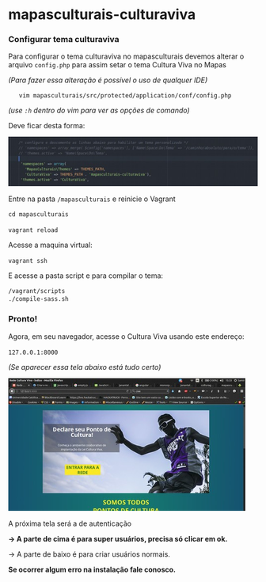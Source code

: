 # mapasculturais-culturaviva
### Configurar tema culturaviva

Para configurar o tema culturaviva no mapasculturais devemos alterar o arquivo `config.php` para assim setar o tema Cultura Viva no Mapas

 *(Para fazer essa alteração é possível o uso de qualquer IDE)*
```
   vim mapasculturais/src/protected/application/conf/config.php
```
*(use `:h` dentro do vim para ver as opções de comando)*

Deve ficar desta forma:

![imagem de teste](img/Exemplo.jpg)

Entre na pasta `/mapasculturais` e reinicie o Vagrant
```
cd mapasculturais

vagrant reload
```
Acesse a maquina virtual:

  ` vagrant ssh `

E acesse a pasta script e para compilar o tema:
```
/vagrant/scripts
./compile-sass.sh
```
### **Pronto!**
Agora, em seu navegador, acesse o Cultura Viva usando este endereço:

` 127.0.0.1:8000 `

*(Se aparecer essa tela abaixo está tudo certo)*

![Imagem de exemplo](img/Exemplo2.jpg)

A próxima tela será a de autenticação

**→ A parte de cima é para super usuários, precisa só clicar em ok.**

→ A parte de baixo é para criar usuários normais.

**Se ocorrer algum erro na instalação fale conosco.**
